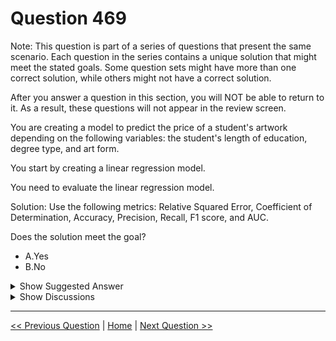 # Question 469

Note: This question is part of a series of questions that present the same scenario. Each question in the series contains a unique solution that might meet the stated goals. Some question sets might have more than one correct solution, while others might not have a correct solution.

After you answer a question in this section, you will NOT be able to return to it. As a result, these questions will not appear in the review screen.

You are creating a model to predict the price of a student's artwork depending on the following variables: the student's length of education, degree type, and art form.

You start by creating a linear regression model.

You need to evaluate the linear regression model.

Solution: Use the following metrics: Relative Squared Error, Coefficient of Determination, Accuracy, Precision, Recall, F1 score, and AUC.

Does the solution meet the goal?

* A.Yes
* B.No

<details>
  <summary>Show Suggested Answer</summary>

  <strong>B</strong><br>
<p>Relative Squared Error, Coefficient of Determination are good metrics to evaluate the linear regression model, but the others are metrics for classification models.</p>
<p>Reference:</p>
<p>https://docs.microsoft.com/en-us/azure/machine-learning/studio-module-reference/evaluate-model</p>

</details>

<details>
  <summary>Show Discussions</summary>

<blockquote><p><strong>deyoz</strong> <code>(Thu 08 Aug 2024 02:07)</code> - <em>Upvotes: 1</em></p><p>This is weird, you have option r2, which is most appropriate metric to evaluate regression model. Also, RSE. So, the solution meets the requirements, even though the metrices related with classifcations are listed as an options.</p></blockquote>

</details>

---

[<< Previous Question](question_468.md) | [Home](/index.md) | [Next Question >>](question_470.md)
